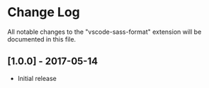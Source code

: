 # Change Log
All notable changes to the "vscode-sass-format" extension will be documented in this file.

## [1.0.0] - 2017-05-14
- Initial release
